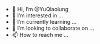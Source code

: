 - 👋 Hi, I’m @YuQiaolung
- 👀 I’m interested in ...
- 🌱 I’m currently learning ...
- 💞️ I’m looking to collaborate on ...
- 📫 How to reach me ...

<!---
YuQiaolung/YuQiaolung is a ✨ special ✨ repository because its `README.md` (this file) appears on your GitHub profile.
You can click the Preview link to take a look at your changes.
--->
